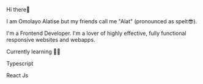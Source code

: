 Hi there👋

I am Omolayo Alatise but my friends call me "Alat" (pronounced as spelt😎).

I'm a Frontend Developer. I'm a lover of highly effective, fully functional responsive websites and webapps.

Currently learning 👨‍💻

Typescript 

React Js

